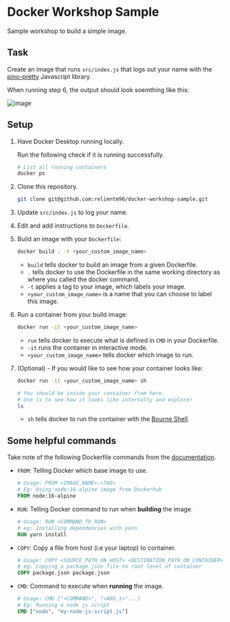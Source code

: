 # Docker Workshop Sample

Sample workshop to build a simple image.

## Task

Create an image that runs `src/index.js` that logs out your name with the [pino-pretty](https://github.com/pinojs/pino-pretty) Javascript library.

When running step 6, the output should look soemthing like this:

![image](https://user-images.githubusercontent.com/37989130/155078710-56006534-92ce-4d5e-b144-6f41a6b7fdde.png)

## Setup

1. Have Docker Desktop running locally. 
  
   Run the following check if it is running successfully.
   
   ```bash
   # List all running containers
   docker ps
   ```

2. Clone this repository.

    ```bash
    git clone git@github.com:relientm96/docker-workshop-sample.git
    ```

3. Update `src/index.js` to log your name.

4. Edit and add instructions to `Dockerfile`.

5. Build an image with your `Dockerfile`:
  
    ```bash
    docker build . -t <your_custom_image_name>
    ```
    
    - `build` tells docker to build an image from a given Dockerfile.
    - `.` tells docker to use the Dockerfile in the same working directory as where you called the docker command.
    - `-t` applies a tag to your image, which labels your image.
    - `<your_custom_image_name>` is a name that you can choose to label this image.

6. Run a container from your build image:

    ```bash
    docker run -it <your_custom_image_name>
    ```
    
    - `run` tells docker to execute what is defined in `CMD` in your Dockerfile.
    - `-it` runs the container in interactive mode.
    - `<your_custom_image_name>` tells docker which image to run.

7. (Optional) - If you would like to see how your container looks like:

    ```bash
    docker run -it <your_custom_image_name> sh
    
    # You should be inside your container from here.
    # Use ls to see how it looks like internally and explore!
    ls 
    ```
    
    - `sh` tells docker to run the container with the [Bourne Shell](https://en.wikipedia.org/wiki/Bourne_shell).


## Some helpful commands

Take note of the following Dockerfile commands from the [documentation](https://docs.docker.com/engine/reference/builder/).

- `FROM`: Telling Docker which base image to use.

    ```Dockerfile
    # Usage: FROM <IMAGE_NAME>:<TAG>
    # Eg: Using node:16-alpine image from Dockerhub
    FROM node:16-alpine
    ```

- `RUN`: Telling Docker command to run when **building** the image.

    ```Dockerfile
    # Usage: RUN <COMMAND_TO_RUN>
    # eg: Installing dependencies with yarn
    RUN yarn install
    ```

- `COPY`: Copy a file from host (i.e your laptop) to container.

    ```Dockerfile
    # Usage: COPY <SOURCE_PATH_ON_HOST> <DESTINATION_PATH_ON_CONTAINER>
    # eg: Copying a package.json file to root level of container
    COPY package.json package.json
    ```

- `CMD`: Command to execute when **running** the image.

    ```Dockerfile
    # Usage: CMD ["<COMMAND>", "<ARG_1>"...]
    # Eg: Running a node js script
    CMD ["node", "my-node-js-script.js"]
    ```
